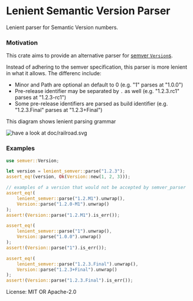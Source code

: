 # Lenient Semantic Version Parser

Lenient parser for Semantic Version numbers.

### Motivation

This crate aims to provide an alternative parser for [semver `Version`s](https://crates.io/crates/semver).

Instead of adhering to the semver specification, this parser is more lenient in what it allows.
The differenc include:

- Minor and Path are optional an default to 0 (e.g. "1" parses at "1.0.0")
- Pre-release identifier may be separated by `.` as well (e.g. "1.2.3.rc1" parses at "1.2.3-rc1")
- Some pre-release identifiers are parsed as build identifier (e.g. "1.2.3.Final" parses at "1.2.3+Final")

This diagram shows lenient parsing grammar

![have a look at doc/railroad.svg](https://ssl.webpack.de/ghcdn.knutwalker.de/lenient-semver/doc/railroad.svg)

### Examples

```rust
use semver::Version;

let version = lenient_semver::parse("1.2.3");
assert_eq!(version, Ok(Version::new(1, 2, 3)));

// examples of a version that would not be accepted by semver_parser
assert_eq!(
    lenient_semver::parse("1.2.M1").unwrap(),
    Version::parse("1.2.0-M1").unwrap()
);
assert!(Version::parse("1.2.M1").is_err());

assert_eq!(
    lenient_semver::parse("1").unwrap(),
    Version::parse("1.0.0").unwrap()
);
assert!(Version::parse("1").is_err());

assert_eq!(
    lenient_semver::parse("1.2.3.Final").unwrap(),
    Version::parse("1.2.3+Final").unwrap()
);
assert!(Version::parse("1.2.3.Final").is_err());
```

License: MIT OR Apache-2.0
